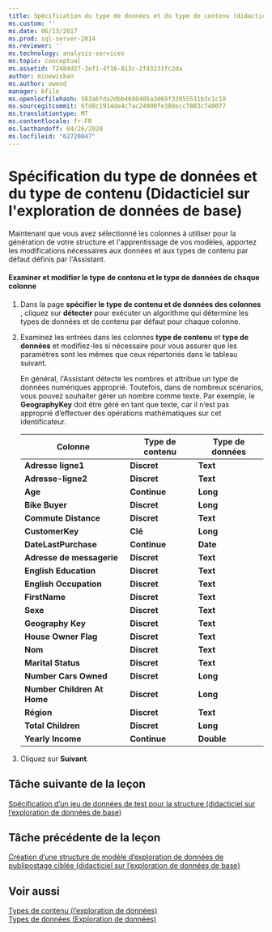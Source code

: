 ```yaml
---
title: Spécification du type de données et du type de contenu (didacticiel sur l’exploration de données de base) | Microsoft Docs
ms.custom: ''
ms.date: 06/13/2017
ms.prod: sql-server-2014
ms.reviewer: ''
ms.technology: analysis-services
ms.topic: conceptual
ms.assetid: 72484d27-3ef1-4f16-813c-2f43231fc2da
author: minewiskan
ms.author: owend
manager: kfile
ms.openlocfilehash: 583a6fda2dbb4698405a3d69f33955531b3c1c10
ms.sourcegitcommit: 6fd8c1914de4c7ac24900fe388ecc7883c740077
ms.translationtype: MT
ms.contentlocale: fr-FR
ms.lasthandoff: 04/26/2020
ms.locfileid: "62720047"
---
```

# <a name="specifying-the-data-type-and-content-type-basic-data-mining-tutorial"></a>Spécification du type de données et du type de contenu (Didacticiel sur l'exploration de données de base)
  Maintenant que vous avez sélectionné les colonnes à utiliser pour la génération de votre structure et l'apprentissage de vos modèles, apportez les modifications nécessaires aux données et aux types de contenu par défaut définis par l'Assistant.  
  
#### <a name="review-and-modify-content-type-and-data-type-for-each-column"></a>Examiner et modifier le type de contenu et le type de données de chaque colonne  
  
1.  Dans la page **spécifier le type de contenu et de données des colonnes** , cliquez sur **détecter** pour exécuter un algorithme qui détermine les types de données et de contenu par défaut pour chaque colonne.  
  
2.  Examinez les entrées dans les colonnes **type de contenu** et **type de données** et modifiez-les si nécessaire pour vous assurer que les paramètres sont les mêmes que ceux répertoriés dans le tableau suivant.  
  
     En général, l'Assistant détecte les nombres et attribue un type de données numériques approprié. Toutefois, dans de nombreux scénarios, vous pouvez souhaiter gérer un nombre comme texte. Par exemple, le **GeographyKey** doit être géré en tant que texte, car il n’est pas approprié d’effectuer des opérations mathématiques sur cet identificateur.  
  
    |Colonne|Type de contenu|Type de données|  
    |------------|------------------|---------------|  
    |**Adresse ligne1**|**Discret**|**Text**|  
    |**Adresse-ligne2**|**Discret**|**Text**|  
    |**Age**|**Continue**|**Long**|  
    |**Bike Buyer**|**Discret**|**Long**|  
    |**Commute Distance**|**Discret**|**Text**|  
    |**CustomerKey**|**Clé**|**Long**|  
    |**DateLastPurchase**|**Continue**|**Date**|  
    |**Adresse de messagerie**|**Discret**|**Text**|  
    |**English Education**|**Discret**|**Text**|  
    |**English Occupation**|**Discret**|**Text**|  
    |**FirstName**|**Discret**|**Text**|  
    |**Sexe**|**Discret**|**Text**|  
    |**Geography Key**|**Discret**|**Text**|  
    |**House Owner Flag**|**Discret**|**Text**|  
    |**Nom**|**Discret**|**Text**|  
    |**Marital Status**|**Discret**|**Text**|  
    |**Number Cars Owned**|**Discret**|**Long**|  
    |**Number Children At Home**|**Discret**|**Long**|  
    |**Région**|**Discret**|**Text**|  
    |**Total Children**|**Discret**|**Long**|  
    |**Yearly Income**|**Continue**|**Double**|  
  
3.  Cliquez sur **Suivant**.  
  
## <a name="next-task-in-lesson"></a>Tâche suivante de la leçon  
 [Spécification d’un jeu de données de test pour la structure &#40;didacticiel sur l’exploration de données de base&#41;](../../2014/tutorials/specifying-a-testing-data-set-for-the-structure-basic-data-mining-tutorial.md)  
  
## <a name="previous-task-in-lesson"></a>Tâche précédente de la leçon  
 [Création d’une structure de modèle d’exploration de données de publipostage ciblée &#40;didacticiel sur l’exploration de données de base&#41;](../../2014/tutorials/creating-a-targeted-mailing-mining-model-structure-basic-data-mining-tutorial.md)  
  
## <a name="see-also"></a>Voir aussi  
 [Types de contenu &#40;l’exploration de données&#41;](../../2014/analysis-services/data-mining/content-types-data-mining.md)   
 [Types de données &#40;Exploration de données&#41;](../../2014/analysis-services/data-mining/data-types-data-mining.md)  
  
  
